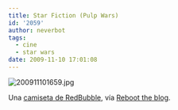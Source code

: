 ```yaml
---
title: Star Fiction (Pulp Wars)
id: '2059'
author: neverbot
tags:
  - cine
  - star wars
date: 2009-11-10 17:01:08
---
```


![200911101659.jpg](./star-fiction-pulp-wars/200911101659.jpg)

Una [camiseta de RedBubble](http://www.redbubble.com/people/apasun/t-shirts/4016027-2-star-fiction), vía [Reboot the blog](http://blog.swas.es/post/238119305/star-fiction-t-shirt).